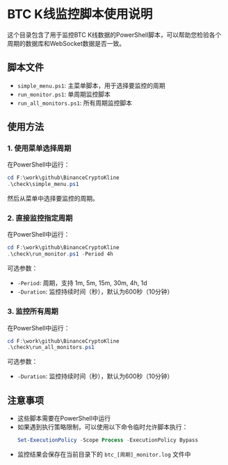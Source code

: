 # BTC K线监控脚本使用说明

这个目录包含了用于监控BTC K线数据的PowerShell脚本，可以帮助您检验各个周期的数据库和WebSocket数据是否一致。

## 脚本文件

- `simple_menu.ps1`: 主菜单脚本，用于选择要监控的周期
- `run_monitor.ps1`: 单周期监控脚本
- `run_all_monitors.ps1`: 所有周期监控脚本

## 使用方法

### 1. 使用菜单选择周期

在PowerShell中运行：

```powershell
cd F:\work\github\BinanceCryptoKline
.\check\simple_menu.ps1
```

然后从菜单中选择要监控的周期。

### 2. 直接监控指定周期

在PowerShell中运行：

```powershell
cd F:\work\github\BinanceCryptoKline
.\check\run_monitor.ps1 -Period 4h
```

可选参数：
- `-Period`: 周期，支持 1m, 5m, 15m, 30m, 4h, 1d
- `-Duration`: 监控持续时间（秒），默认为600秒（10分钟）

### 3. 监控所有周期

在PowerShell中运行：

```powershell
cd F:\work\github\BinanceCryptoKline
.\check\run_all_monitors.ps1
```

可选参数：
- `-Duration`: 监控持续时间（秒），默认为600秒（10分钟）

## 注意事项

- 这些脚本需要在PowerShell中运行
- 如果遇到执行策略限制，可以使用以下命令临时允许脚本执行：
  ```powershell
  Set-ExecutionPolicy -Scope Process -ExecutionPolicy Bypass
  ```
- 监控结果会保存在当前目录下的 `btc_[周期]_monitor.log` 文件中
